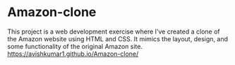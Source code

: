 # Amazon-clone
This project is a web development exercise where I’ve created a clone of the Amazon website using HTML and CSS. It mimics the layout, design, and some functionality of the original Amazon site.
https://avishkumar1.github.io/Amazon-clone/
